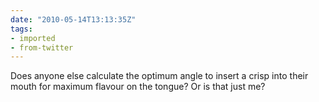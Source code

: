 ```yaml
---
date: "2010-05-14T13:13:35Z"
tags:
- imported
- from-twitter
---
```

Does anyone else calculate the optimum angle to insert a crisp into their mouth for maximum flavour on the tongue? Or is that just me?
